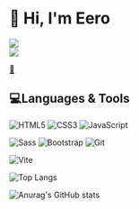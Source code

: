 <!--
**sksak75312/sksak75312** is a ✨ _special_ ✨ repository because its `README.md` (this file) appears on your GitHub profile.

Here are some ideas to get you started:

- 🔭 I’m currently working on ...
- 🌱 I’m currently learning ...
- 👯 I’m looking to collaborate on ...
- 🤔 I’m looking for help with ...
- 💬 Ask me about ...
- 📫 How to reach me: ...
- 😄 Pronouns: ...
- ⚡ Fun fact: ...
-->

# 👋 Hi, I'm Eero
![](https://www.codewars.com/users/Eero/badges/large) <br>
![](https://komarev.com/ghpvc/?username=sksak75312&style=flat-square&color=fb9902) <br>

[📧](mailto:sksak75312@outlook.com)

## 💻Languages & Tools
![HTML5](https://img.shields.io/badge/HTML5-E34F26?style=flat-square&logo=html5&logoColor=ffffff) ![CSS3](https://img.shields.io/badge/CSS3-1572B6?style=flat-square&logo=CSS3&logoColor=ffffff) ![JavaScript](https://img.shields.io/badge/JavaScript-F7DF1E?style=flat-square&logo=javascript&logoColor=000000) 

![Sass](https://img.shields.io/badge/Sass-CC6699?style=flat-square&logo=sass&logoColor=ffffff) ![Bootstrap](https://img.shields.io/badge/BootStrap-7952B3?style=flat-square&logo=bootstrap&logoColor=ffffff) ![Git](https://img.shields.io/badge/Git-F05032?style=flat-square&logo=git&logoColor=ffffff)

![Vite](https://img.shields.io/badge/Vite-646CFF?style=flat-square&logo=vite&logoColor=ffffff)

![Top Langs](https://github-readme-stats.vercel.app/api/top-langs/?username=sksak75312&layout=compact&theme=shadow_blue) 

![Anurag's GitHub stats](https://github-readme-stats.vercel.app/api?username=sksak75312&show_icons=true&theme=shadow_blue)
